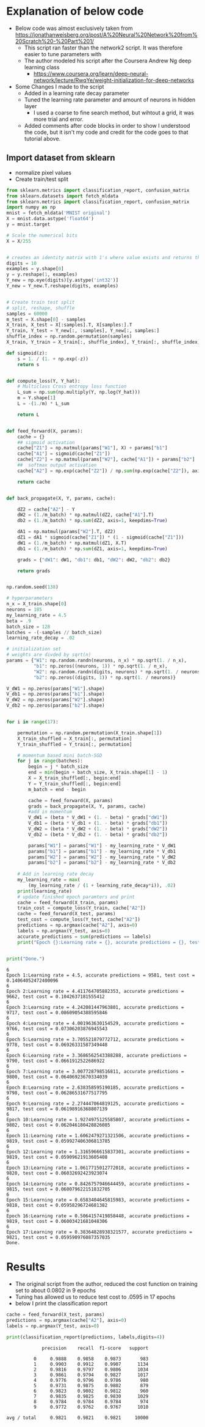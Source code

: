 
# Explanation of below code

+ Below code was almost exclusively taken from https://jonathanweisberg.org/post/A%20Neural%20Network%20from%20Scratch%20-%20Part%201/ 
    + This script ran  faster than the network2 script.  It was therefore easier to tune parameters with
    + The author modeled his script after the Coursera Andrew Ng deep learning class 
        + https://www.coursera.org/learn/deep-neural-network/lecture/RwqYe/weight-initialization-for-deep-networks
+ Some Changes I made to the script
    + Added in a learning rate decay parameter
    + Tuned the learning rate parameter and amount of neurons in hidden layer
        + I used a coarse to fine search method, but wihtout a grid, it was more trial and error.
    + Added comments after code blocks in order to show I understood the code, but it isn't my code and credit for the code goes to that tutorial above.
        


## Import dataset from sklearn
+ normalize pixel values
+ Create train/test split


```python
from sklearn.metrics import classification_report, confusion_matrix
from sklearn.datasets import fetch_mldata
from sklearn.metrics import classification_report, confusion_matrix
import numpy as np
mnist = fetch_mldata('MNIST original')
X = mnist.data.astype('float64')
y = mnist.target

# Scale the numerical bits
X = X/255


# creates an identity matrix with 1's where value exists and returns those values
digits = 10
examples = y.shape[0]
y = y.reshape(1, examples)
Y_new = np.eye(digits)[y.astype('int32')]
Y_new = Y_new.T.reshape(digits, examples)


# Create train test split
# split, reshape, shuffle
samples = 60000
m_test = X.shape[0] - samples
X_train, X_test = X[:samples].T, X[samples:].T
Y_train, Y_test = Y_new[:, :samples], Y_new[:, samples:]
shuffle_index = np.random.permutation(samples)
X_train, Y_train = X_train[:, shuffle_index], Y_train[:, shuffle_index]
```


```python
def sigmoid(z):
    s = 1. / (1. + np.exp(-z))
    return s


def compute_loss(Y, Y_hat):
    # Multiclass Cross entropy loss function
    L_sum = np.sum(np.multiply(Y, np.log(Y_hat)))
    m = Y.shape[1]
    L = -(1./m) * L_sum

    return L


def feed_forward(X, params):
    cache = {}
    ## sigmoid activation
    cache["Z1"] = np.matmul(params["W1"], X) + params["b1"]
    cache["A1"] = sigmoid(cache["Z1"])
    cache["Z2"] = np.matmul(params["W2"], cache["A1"]) + params["b2"]
    ##  softmax output activation
    cache["A2"] = np.exp(cache["Z2"]) / np.sum(np.exp(cache["Z2"]), axis=0)

    return cache


def back_propagate(X, Y, params, cache):

    dZ2 = cache["A2"] - Y
    dW2 = (1./m_batch) * np.matmul(dZ2, cache["A1"].T)
    db2 = (1./m_batch) * np.sum(dZ2, axis=1, keepdims=True)

    dA1 = np.matmul(params["W2"].T, dZ2)
    dZ1 = dA1 * sigmoid(cache["Z1"]) * (1 - sigmoid(cache["Z1"]))
    dW1 = (1./m_batch) * np.matmul(dZ1, X.T)
    db1 = (1./m_batch) * np.sum(dZ1, axis=1, keepdims=True)

    grads = {"dW1": dW1, "db1": db1, "dW2": dW2, "db2": db2}

    return grads


np.random.seed(138)

# hyperparameters
n_x = X_train.shape[0]
neurons = 185
my_learning_rate = 4.5
beta = .9
batch_size = 128
batches = -(-samples // batch_size)
learning_rate_decay = .02

# initialization set
# weights are divded by sqrt(n)
params = {"W1": np.random.randn(neurons, n_x) * np.sqrt(1. / n_x),
          "b1": np.zeros((neurons, 1)) * np.sqrt(1. / n_x),
          "W2": np.random.randn(digits, neurons) * np.sqrt(1. / neurons),
          "b2": np.zeros((digits, 1)) * np.sqrt(1. / neurons)}

V_dW1 = np.zeros(params["W1"].shape)
V_db1 = np.zeros(params["b1"].shape)
V_dW2 = np.zeros(params["W2"].shape)
V_db2 = np.zeros(params["b2"].shape)


for i in range(17):

    permutation = np.random.permutation(X_train.shape[1])
    X_train_shuffled = X_train[:, permutation]
    Y_train_shuffled = Y_train[:, permutation]

    # momentum based mini batch-SGD
    for j in range(batches):
        begin = j * batch_size
        end = min(begin + batch_size, X_train.shape[1] - 1)
        X = X_train_shuffled[:, begin:end]
        Y = Y_train_shuffled[:, begin:end]
        m_batch = end - begin

        cache = feed_forward(X, params)
        grads = back_propagate(X, Y, params, cache)
        #add in momentum
        V_dW1 = (beta * V_dW1 + (1. - beta) * grads["dW1"])
        V_db1 = (beta * V_db1 + (1. - beta) * grads["db1"])
        V_dW2 = (beta * V_dW2 + (1. - beta) * grads["dW2"])
        V_db2 = (beta * V_db2 + (1. - beta) * grads["db2"])

        params["W1"] = params["W1"] - my_learning_rate * V_dW1
        params["b1"] = params["b1"] - my_learning_rate * V_db1
        params["W2"] = params["W2"] - my_learning_rate * V_dW2
        params["b2"] = params["b2"] - my_learning_rate * V_db2 
        
    # Add in learning rate decay
    my_learning_rate = max(
        (my_learning_rate / (1 + learning_rate_decay*i)), .02)
    print(learning_rate)
    # update finished epoch paramters and print
    cache = feed_forward(X_train, params)
    train_cost = compute_loss(Y_train, cache["A2"])
    cache = feed_forward(X_test, params)
    test_cost = compute_loss(Y_test, cache["A2"])
    predictions = np.argmax(cache["A2"], axis=0)
    labels = np.argmax(Y_test, axis=0)
    accurate_predictions = sum(predictions == labels)
    print("Epoch {}:Learning rate = {}, accurate predictions = {}, test cost = {}".format(i+1,
                                                                                          my_learning_rate, accurate_predictions, test_cost))

print("Done.")
```

    6
    Epoch 1:Learning rate = 4.5, accurate predictions = 9581, test cost = 0.14064052472400096
    6
    Epoch 2:Learning rate = 4.411764705882353, accurate predictions = 9662, test cost = 0.1042637181555412
    6
    Epoch 3:Learning rate = 4.242081447963801, accurate predictions = 9717, test cost = 0.08609054388595846
    6
    Epoch 4:Learning rate = 4.001963630154529, accurate predictions = 9766, test cost = 0.07306203876945543
    6
    Epoch 5:Learning rate = 3.705521879772712, accurate predictions = 9778, test cost = 0.06926331587349448
    6
    Epoch 6:Learning rate = 3.3686562543388288, accurate predictions = 9790, test cost = 0.0661912522686922
    6
    Epoch 7:Learning rate = 3.007728798516811, accurate predictions = 9800, test cost = 0.06406923670334039
    6
    Epoch 8:Learning rate = 2.638358595190185, accurate predictions = 9798, test cost = 0.06286531677517795
    6
    Epoch 9:Learning rate = 2.274447064819125, accurate predictions = 9817, test cost = 0.06198916368807139
    6
    Epoch 10:Learning rate = 1.9274975125585807, accurate predictions = 9802, test cost = 0.062046180428826085
    6
    Epoch 11:Learning rate = 1.6062479271321506, accurate predictions = 9819, test cost = 0.059927406306813785
    6
    Epoch 12:Learning rate = 1.3165966615837301, accurate predictions = 9819, test cost = 0.05909621913605408
    6
    Epoch 13:Learning rate = 1.0617715012772018, accurate predictions = 9820, test cost = 0.06032692423923074
    6
    Epoch 14:Learning rate = 0.8426757946644459, accurate predictions = 9815, test cost = 0.060079622151832705
    6
    Epoch 15:Learning rate = 0.6583404645815983, accurate predictions = 9818, test cost = 0.05958296724681382
    6
    Epoch 16:Learning rate = 0.5064157419858448, accurate predictions = 9819, test cost = 0.06003421681048306
    6
    Epoch 17:Learning rate = 0.38364828938321577, accurate predictions = 9821, test cost = 0.059590976087357035
    Done.
    

# Results 
+ The original script from the author, reduced the cost function on training set to about 0.0802 in 9 epochs
+ Tuning has allowed us to reduce test cost to .0595 in 17 epochs
+ below I print the classification report


```python
cache = feed_forward(X_test, params)
predictions = np.argmax(cache["A2"], axis=0)
labels = np.argmax(Y_test, axis=0)

print(classification_report(predictions, labels,digits=4))


```

                 precision    recall  f1-score   support
    
              0     0.9888    0.9858    0.9873       983
              1     0.9903    0.9912    0.9907      1134
              2     0.9816    0.9797    0.9806      1034
              3     0.9861    0.9794    0.9827      1017
              4     0.9776    0.9796    0.9786       980
              5     0.9731    0.9875    0.9802       879
              6     0.9823    0.9802    0.9812       960
              7     0.9835    0.9825    0.9830      1029
              8     0.9784    0.9784    0.9784       974
              9     0.9772    0.9762    0.9767      1010
    
    avg / total     0.9821    0.9821    0.9821     10000
    
    
